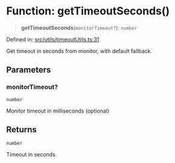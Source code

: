# Function: getTimeoutSeconds()

> **getTimeoutSeconds**(`monitorTimeout?`): `number`

Defined in: [src/utils/timeoutUtils.ts:31](https://github.com/Nick2bad4u/Uptime-Watcher/blob/3cce0c3b352c8390536ca3c7399ece50a05faf18/src/utils/timeoutUtils.ts#L31)

Get timeout in seconds from monitor, with default fallback.

## Parameters

### monitorTimeout?

`number`

Monitor timeout in milliseconds (optional)

## Returns

`number`

Timeout in seconds
